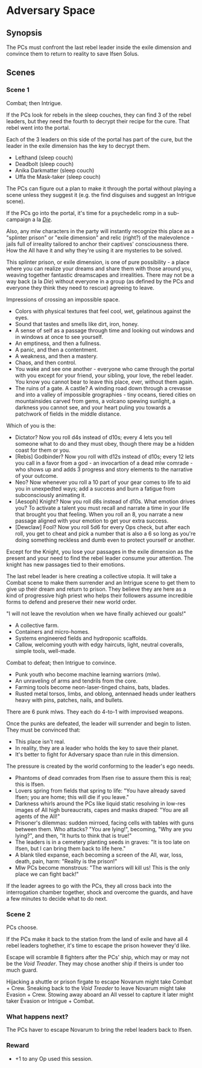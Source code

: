 # Adversary Space

## Synopsis

The PCs must confront the last rebel leader inside the exile dimension and convince them to return to reality to save Ifsen Solus.

## Scenes

### Scene 1

Combat; then Intrigue.

If the PCs look for rebels in the sleep couches, they can find 3 of the rebel leaders, but they need the fourth to decrypt their recipe for the cure. That rebel went into the portal.

Each of the 3 leaders on this side of the portal has part of the cure, but the leader in the exile dimension has the key to decrypt them.

- Lefthand (sleep couch)
- Deadbolt (sleep couch)
- Anika Darkmatter (sleep couch) 
- Uffa the Mask-taker (sleep couch)

The PCs can figure out a plan to make it through the portal without playing a scene unless they suggest it (e.g. the find disguises and suggest an Intrigue scene).

If the PCs go into the portal, it's time for a psychedelic romp in a sub-campaign a la [*Die*](https://www.polygon.com/2018/12/10/18131140/die-kieron-gillen-rpg-image-comics).

Also, any mlw characters in the party will instantly recognize this place as a "splinter prison" or "exile dimension" and relic (right?) of the malevolence - jails full of irreality tailored to anchor their captives' consciousness there. How the All have it and why they're using it are mysteries to be solved.

This splinter prison, or exile dimension, is one of pure possibility - a place where you can realize your dreams and share them with those around you, weaving together fantastic dreamscapes and irrealities. There may not be a way back (a la *Die*) without everyone in a group (as defined by the PCs and everyone they think they need to rescue) agreeing to leave.

Impressions of crossing an impossible space.

- Colors with physical textures that feel cool, wet, gelatinous against the eyes.
- Sound that tastes and smells like dirt, iron, honey.
- A sense of self as a passage through time and looking out windows and in windows at once to see yourself.
- An emptiness, and then a fullness.
- A panic, and then a contentment.
- A weakness, and then a mastery.
- Chaos, and then control.
- You wake and see one another - everyone who came through the portal with you except for your friend, your sibling, your love, the rebel leader. You know you cannot bear to leave this place, ever, without them again.
- The ruins of a gate. A castle? A winding road down through a crevasse and into a valley of impossible grographies - tiny oceans, tiered cities on mountainsides carved from gems, a volcano spewing sunlight, a darkness you cannot see, and your heart puling you towards a patchwork of fields in the middle distance.

Which of you is the:

- Dictator? Now you roll d4s instead of d10s; every 4 lets you tell someone what to do and they must obey, though there may be a hidden coast for them or you.
- [Rebis] Godbinder? Now you roll with d12s instead of d10s; every 12 lets you call in a favor from a god - an invocartion of a dead mlw comrade - who shows up and adds 3 progress and story elements to the narrative of your outcome.
- Neo? Now whenever you roll a 10 part of your gear comes to life to aid you in unexpedted ways; add a success and burn a fatigue from subconsciously animating it.
- [Aesoph] Knight? Now you roll d8s instead of d10s. What emotion drives you? To activate a talent you must recall and narrate a time in your life that brought you that feeling. When you roll an 8, you narrate a new passage aligned with your emotion to get your extra success.
- [Dewclaw] Fool? Now you roll 5d6 for every Ops check, but after each roll, you get to cheat and pick a number that is also a 6 so long as you're doing something reckless and dumb even to protect yourself or another.

Except for the Knight, you lose your passages in the exile dimension as the present and your need to find the rebel leader consume your attention. The knight has new passages tied to their emotions.

The last rebel leader is here creating a collective utopia. It will take a Combat scene to make them surrender and an Intrigue scene to get them to give up their dream and return to prison. They believe they are here as a kind of progressive high priest who helps their followers assume incredible forms to defend and preserve their new world order.

"I will not leave the revolution when we have finally achieved our goals!"

- A collective farm.
- Containers and micro-homes.
- Systems engineered fields and hydroponic scaffolds.
- Callow, welcoming youth with edgy haircuts, light, neutral coveralls, simple tools, well-made.

Combat to defeat; then Intrigue to convince.

- Punk youth who become machine learning warriors (mlw).
- An unraveling of arms and tendrils from the core.
- Farming tools become neon-laser-tinged chains, bats, blades.
- Rusted metal torsos, limbs, and oblong, antennaed heads under leathers heavy with pins, patches, nails, and bullets.

There are 6 punk mlws. They each do 4-to-1 with improvised weapons. 

Once the punks are defeated, the leader will surrender and begin to listen. They must be convinced that:

- This place isn't real.
- In reality, they are a leader who holds the key to save their planet.
- It's better to fight for Adversary space than rule in this dimension.

The pressure is created by the world conforming to the leader's ego needs. 

- Phantoms of dead comrades from Ifsen rise to assure them this is real; this is Ifsen.
- Lovers spring from fields that spring to life: "You have already saved Ifsen; you are home; this will die if you leave."
- Darkness whirls around the PCs like liquid static resolving in low-res images of All high bureaucrats, capes and masks draped: "You are all agents of the All!"
- Prisoner's dilemmas: sudden mirroed, facing cells with tables with guns between them. Who attacks? "You are lying!", becoming, "Why are you lying?", and then, "It hurts to think that is true!"
- The leaders is in a cemetery planting seeds in graves: "It is too late on Ifsen, but I can bring them back to life here."
- A blank tiled expanse, each becoming a screen of the All, war, loss, death, pain, harm: "Reality is the prison!"
- Mlw PCs become monstrous: "The warriors will kill us! This is the only place we can fight back!"

If the leader agrees to go with the PCs, they all cross back into the interrogation chamber together, shock and overcome the guards, and have a few minutes to decide what to do next.

### Scene 2

PCs choose.

If the PCs make it back to the station from the land of exile and have all 4 rebel leaders toghether, it's time to escape the prison however they'd like.

Escape will scramble 8 fighters after the PCs' ship, which may or may not be the *Void Treader*. They may chose another ship if theirs is under too much guard.

Hijacking a shuttle or prison firgate to escape Novarum might take Combat + Crew. Sneaking back to the *Void Treader* to leave Novarum might take Evasion + Crew. Stowing away aboard an All vessel to capture it later might taker Evasion or Intrigue + Combat.

### What happens next?

The PCs haver to escape Novarum to bring the rebel leaders back to Ifsen. 

### Reward

- +1 to any Op used this session.